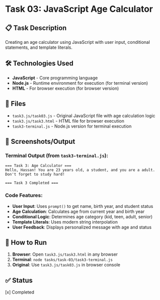 # Task 03: JavaScript Age Calculator

## 📋 Task Description
Creating an age calculator using JavaScript with user input, conditional statements, and template literals.

## 🛠️ Technologies Used
- **JavaScript** - Core programming language
- **Node.js** - Runtime environment for execution (for terminal version)
- **HTML** - For browser execution (for browser version)

## 📁 Files
- `task3.js/task03.js` - Original JavaScript file with age calculation logic
- `task3.js/task3.html` - HTML file for browser execution
- `task3-terminal.js` - Node.js version for terminal execution

## 📸 Screenshots/Output

### Terminal Output (from `task3-terminal.js`):
```
=== Task 3: Age Calculator ===
Hello, Hassan! You are 23 years old, a student, and you are a adult.
Don't forget to study hard!

=== Task 3 Completed ===
```

### Code Features:
- **User Input**: Uses `prompt()` to get name, birth year, and student status
- **Age Calculation**: Calculates age from current year and birth year
- **Conditional Logic**: Determines age category (kid, teen, adult, senior)
- **Template Literals**: Uses modern string interpolation
- **User Feedback**: Displays personalized message with age and status

## 🚀 How to Run
1. **Browser**: Open `task3.js/task3.html` in any browser
2. **Terminal**: `node tasks/task-03/task3-terminal.js`
3. **Original**: Use `task3.js/task03.js` in browser console

## ✅ Status
[x] Completed
